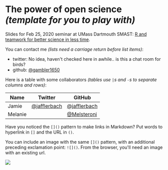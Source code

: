 # The power of open science *(template for you to play with)*

Slides for Feb 25, 2020 seminar at UMass Dartmouth SMAST: [R and teamwork for better science in less time](https://openscapes.github.io/slides/betterscience/smast#1).

You can contact me *(lists need a carriage return before list items)*: 

- twitter: No idea, haven't checked here in awhile.. is this a chat room for birds?
- github: [@gambler1650](https://github.com/gambler1650)


Here is a table with some collaborators *(tables use `|`s and `-`s to separate columns and rows)*:


Name | Twitter | GitHub
-----|---------|--------
Jamie | [@jafflerbach](https://twitter.com/jafflerbach) | [@jafflerbach](https://github.com/jafflerbach)
Melanie |  | [@Melsteroni](https://github.com/Melsteroni)

Have you noticed the `[]()` pattern to make links in Markdown? Put words to hyperlink in `[]` and the URL in `()`. 

You can include an image with the same `[]()` pattern, with an additional preceding exclamation point: `![]()`. From the browser, you'll need an image with an existing url. 

![](https://octodex.github.com/images/labtocat.png)

